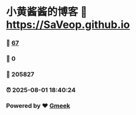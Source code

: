 # 小黄酱酱的博客 :link: https://SaVeop.github.io 
### :page_facing_up: [67](https://SaVeop.github.io/tag.html) 
### :speech_balloon: 0 
### :hibiscus: 205827 
### :alarm_clock: 2025-08-01 18:40:24 
### Powered by :heart: [Gmeek](https://github.com/Meekdai/Gmeek)
